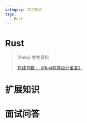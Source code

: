 ```yaml
---
category: 学习笔记
tags:
  - Rust
---
```

# Rust

> [!help] 参考资料
> 
> [在线书籍 - 《Rust程序设计语言》](https://rustwiki.org/zh-CN/book/title-page.html)

# 扩展知识

# 面试问答